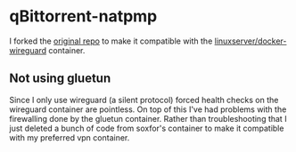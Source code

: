 # qBittorrent-natpmp
I forked the [original repo](https://github.com/soxfor/qbittorrent-natmap) to make it compatible with the [linuxserver/docker-wireguard](https://github.com/linuxserver/docker-wireguard) container.

## Not using gluetun
Since I only use wireguard (a silent protocol) forced health checks on the wireguard container are pointless. On top of this I've had problems with the firewalling done by the gluetun container. Rather than troubleshooting that I just deleted a bunch of code from soxfor's container to make it compatible with my preferred vpn container.
